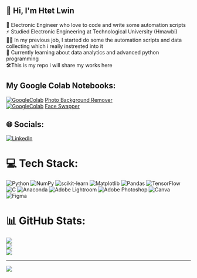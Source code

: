## 👋 Hi, I'm Htet Lwin
👷 Electronic Engineer who love to code and write some automation scripts<br>⚡ Studied Electronic Engineering at Technological University (Hmawbi)<br>👨‍💻 In my previous job, I started do some the automation scripts and data collecting which i really instrested into it<br>💭 Currently learning about data analytics and advanced python programming<br>🛠️This is my repo i will share my works here


## My Google Colab Notebooks:
[![GoogleColab](https://img.shields.io/badge/google%20colab-blue?style=flat-square&logo=googlecolab)](https://colab.research.google.com/drive/1H-VeHaPXyor8Uq1ZgXzV0DTHRc6w-aG6?usp=sharing) [Photo Background Remover](https://colab.research.google.com/drive/1H-VeHaPXyor8Uq1ZgXzV0DTHRc6w-aG6?usp=sharing) </br>
[![GoogleColab](https://img.shields.io/badge/google%20colab-blue?style=flat-square&logo=googlecolab)](https://colab.research.google.com/drive/1GpRrXDMQC1oieyQb-Va8aNOnF9Nt0t9F?usp=sharing) [Face Swapper](https://colab.research.google.com/drive/1GpRrXDMQC1oieyQb-Va8aNOnF9Nt0t9F?usp=sharing)

## 🌐 Socials:
[![LinkedIn](https://img.shields.io/badge/LinkedIn-%230077B5.svg?logo=linkedin&logoColor=white)](https://linkedin.com/in/htetlwinkyaw) 

# 💻 Tech Stack:
![Python](https://img.shields.io/badge/python-3670A0?style=for-the-badge&logo=python&logoColor=ffdd54) ![NumPy](https://img.shields.io/badge/numpy-%23013243.svg?style=for-the-badge&logo=numpy&logoColor=white) ![scikit-learn](https://img.shields.io/badge/scikit--learn-%23F7931E.svg?style=for-the-badge&logo=scikit-learn&logoColor=white) ![Matplotlib](https://img.shields.io/badge/Matplotlib-%23ffffff.svg?style=for-the-badge&logo=Matplotlib&logoColor=black) ![Pandas](https://img.shields.io/badge/pandas-%23150458.svg?style=for-the-badge&logo=pandas&logoColor=white) ![TensorFlow](https://img.shields.io/badge/TensorFlow-%23FF6F00.svg?style=for-the-badge&logo=TensorFlow&logoColor=white) ![C](https://img.shields.io/badge/c-%2300599C.svg?style=for-the-badge&logo=c&logoColor=white) ![Anaconda](https://img.shields.io/badge/Anaconda-%2344A833.svg?style=for-the-badge&logo=anaconda&logoColor=white) ![Adobe Lightroom](https://img.shields.io/badge/Adobe%20Lightroom-31A8FF.svg?style=for-the-badge&logo=Adobe%20Lightroom&logoColor=white) ![Adobe Photoshop](https://img.shields.io/badge/adobe%20photoshop-%2331A8FF.svg?style=for-the-badge&logo=adobe%20photoshop&logoColor=white) ![Canva](https://img.shields.io/badge/Canva-%2300C4CC.svg?style=for-the-badge&logo=Canva&logoColor=white) ![Figma](https://img.shields.io/badge/figma-%23F24E1E.svg?style=for-the-badge&logo=figma&logoColor=white) 
# 📊 GitHub Stats:
![](https://github-readme-stats.vercel.app/api?username=htetlwink&theme=neon&hide_border=false&include_all_commits=false&count_private=false)<br/>
![](https://github-readme-streak-stats.herokuapp.com/?user=htetlwink&theme=neon&hide_border=false)<br/>
![](https://github-readme-stats.vercel.app/api/top-langs/?username=htetlwink&theme=neon&hide_border=false&include_all_commits=false&count_private=false&layout=compact)

---
[![](https://visitcount.itsvg.in/api?id=htetlwink&icon=2&color=1)](https://visitcount.itsvg.in)
